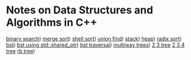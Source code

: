 Notes on Data Structures and Algorithms in C++
==============================================

[binary search](notes/bsearch.md))
[merge sort](notes/merge-sort.md))
[shell sort](notes/shell-sort.md))
[union find](notes/union-find.md))
[stack](notes/stack.md))
[heap](notes/heap.md))
[radix sort](notes/radix-sort.md))
[bst](notes/bst.md))
[bst using std::shared\_ptr](notes/bst-shared-ptr.md))
[bst traversal](notes/bst-traversal.md))
[multiway trees](notes/multiway-trees.md))
[2 3 tree](notes/tree23.md)
[2 3 4 tree](notes/tree234.md)
[rb tree](notes/rb-tree.md))
